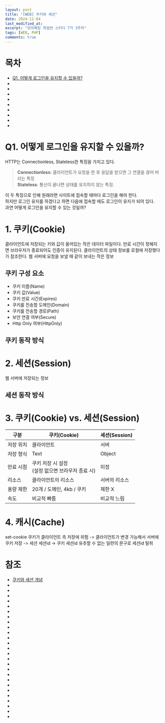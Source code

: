 ```yaml
---
layout: post
title: "[WEB] 쿠키와 세션"
date: 2024-11-04
last_modified_at:
excerpt: "모의해킹 취업반 스터디 7기 3주차"
tags: [WEB, PHP]
comments: true
---
```


# 목차
* [Q1. 어떻게 로그인을 유지할 수 있을까?](#q1-어떻게-로그인을-유지할-수-있을까)
* []()
* []()
* []()
* []()
* []()
* []()
* []()
* []()
* []()

# Q1. 어떻게 로그인을 유지할 수 있을까?
HTTP는 Connectionless, Stateless한 특징을 가지고 있다.
> **Connectionless**: 클라이언트가 요청을 한 후 응답을 받으면 그 연결을 끊어 버리는 특징  
> **Stateless**: 통신이 끝나면 상태를 유지하지 않는 특징.

이 두 특징으로 인해 원래라면 사이트에 접속할 때마다 로그인을 해야 한다.  
하지만 로그인 유지를 하겠다고 하면 다음에 접속할 때도 로그인이 유지가 되어 있다.  
과연 어떻게 로그인을 유지할 수 있는 것일까?

# 1. 쿠키(Cookie)
클라이언트에 저장되는 키와 값이 들어있는 작은 데이터 파일이다.
만료 시간이 정해지면 브라우저가 종료되어도 인증이 유지된다.
클라이언트의 상태 정보를 로컬에 저장했다가 참조한다.
웹 서버에 요청을 보낼 때 같이 보내는 작은 정보

## 쿠키 구성 요소
* 쿠키 이름(Name)
* 쿠키 값(Value)
* 쿠키 만료 시간(Expires) 
* 쿠키를 전송할 도메인(Domain)
* 쿠키를 전송할 경로(Path)
* 보안 연결 여부(Secure)
* Http Only 여부(HttpOnly)

## 쿠키 동작 방식

# 2. 세션(Session)
웹 서버에 저장되는 정보

## 세션 동작 방식

# 3. 쿠키(Cookie) vs. 세션(Session)
| 구분 | 쿠키(Cookie) | 세션(Session) |
| --- | --- | --- |
| 저장 위치 | 클라이언트 | 서버 |
| 저장 형식 | Text | Object |
| 만료 시점 | 쿠키 저장 시 설정<br>(설정 없으면 브라우저 종료 시) | 미정 |
| 리소스 | 클라이언트의 리소스 | 서버의 리소스 |
| 용량 제한 | 20개 / 도메인, 4kb / 쿠키 | 제한 X |
| 속도 | 비교적 빠름 | 비교적 느림 |

# 4. 캐시(Cache)

set-cookie
쿠키가 클라이언트 측 저장에 위험 -> 클라이언트가 변경 가능해서
서버에 쿠키 저장 -> 세션
세션id -> 쿠키
세션id 유추할 수 없는 일련의 문구로
세션id 탈취

# 참조
* [쿠키와 세션 개념](https://interconnection.tistory.com/74)
* [](https://dev-coco.tistory.com/61)
* [](https://lgphone.tistory.com/65)
* [](https://velog.io/@octo__/%EC%BF%A0%ED%82%A4Cookie-%EC%84%B8%EC%85%98Session)
* []()
* []()
* []()
* []()
* []()
* []()
* []()
* []()
* []()
* []()
* []()
* []()
* []()
* []()
* []()
* []()
* []()
* []()
* []()
* []()
* []()
* []()
* []()